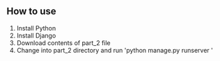 <h2> How to use </h2>
<ol>
  <li> Install Python </li>
  <li> Install Django </li>
  <li> Download contents of part_2 file </li>
  <li> Change into part_2 directory and run 'python manage.py runserver <Portnumber>' </li>  
</ol>
